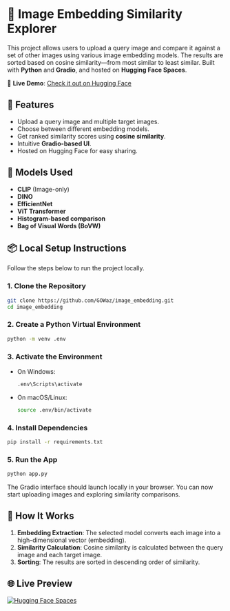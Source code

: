 # 🧠 Image Embedding Similarity Explorer

This project allows users to upload a query image and compare it against a set of other images using various image embedding models. The results are sorted based on cosine similarity—from most similar to least similar. Built with **Python** and **Gradio**, and hosted on **Hugging Face Spaces**.

🔗 **Live Demo**: [Check it out on Hugging Face](https://huggingface.co/spaces/GOWaz/Image_Embedding)

## 🚀 Features

- Upload a query image and multiple target images.
- Choose between different embedding models.
- Get ranked similarity scores using **cosine similarity**.
- Intuitive **Gradio-based UI**.
- Hosted on Hugging Face for easy sharing.

## 🧰 Models Used

- **CLIP** (Image-only)
- **DINO**
- **EfficientNet**
- **ViT Transformer**
- **Histogram-based comparison**
- **Bag of Visual Words (BoVW)**

## 📦 Local Setup Instructions

Follow the steps below to run the project locally.

### 1. Clone the Repository

```bash
git clone https://github.com/GOWaz/image_embedding.git
cd image_embedding
```

### 2. Create a Python Virtual Environment

```bash
python -m venv .env
```

### 3. Activate the Environment

- On Windows:

  ```bash
  .env\Scripts\activate
  ```

- On macOS/Linux:

  ```bash
  source .env/bin/activate
  ```

### 4. Install Dependencies

```bash
pip install -r requirements.txt
```

### 5. Run the App

```bash
python app.py
```

The Gradio interface should launch locally in your browser. You can now start uploading images and exploring similarity comparisons.

## 🧠 How It Works

1. **Embedding Extraction**: The selected model converts each image into a high-dimensional vector (embedding).
2. **Similarity Calculation**: Cosine similarity is calculated between the query image and each target image.
3. **Sorting**: The results are sorted in descending order of similarity.

## 🌐 Live Preview

[![Hugging Face Spaces](https://img.shields.io/badge/🤗_View%20on-Hugging%20Face-orange?style=for-the-badge)](https://huggingface.co/spaces/GOWaz/Image_Embedding)
